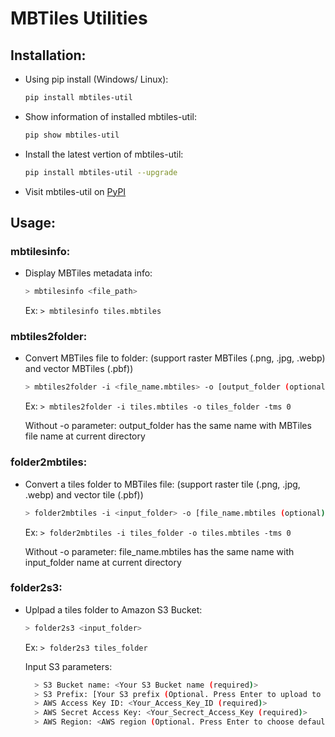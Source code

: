 # MBTiles Utilities

## Installation: 
- Using pip install (Windows/ Linux):
    ``` bash 
    pip install mbtiles-util
    ```
- Show information of installed mbtiles-util: 
    ``` bash 
    pip show mbtiles-util
    ```
- Install the latest vertion of mbtiles-util:
    ``` bash 
    pip install mbtiles-util --upgrade
    ```
    
- Visit mbtiles-util on [PyPI](https://pypi.org/project/mbtiles-util/)

## Usage:
### mbtilesinfo:
- Display MBTiles metadata info:  
    ``` bash 
    > mbtilesinfo <file_path>
    ```
  Ex: `> mbtilesinfo tiles.mbtiles`

### mbtiles2folder: 
- Convert MBTiles file to folder: (support raster MBTiles (.png, .jpg, .webp) and vector MBTiles (.pbf)) 
    ``` bash 
    > mbtiles2folder -i <file_name.mbtiles> -o [output_folder (optional)] -tms [TMS scheme (optional 0 or 1, default is 0)]
    ```
  Ex: `> mbtiles2folder -i tiles.mbtiles -o tiles_folder -tms 0`
  
  Without -o parameter: output_folder has the same name with MBTiles file name at current directory 

### folder2mbtiles: 
- Convert a tiles folder to MBTiles file: (support raster tile (.png, .jpg, .webp) and vector tile (.pbf))
    ``` bash 
    > folder2mbtiles -i <input_folder> -o [file_name.mbtiles (optional)] -tms [TMS scheme (optional 0 or 1, default is 0)]
    ```
  Ex: `> folder2mbtiles -i tiles_folder -o tiles.mbtiles -tms 0`
  
  Without -o parameter: file_name.mbtiles has the same name with input_folder name at current directory 

        
### folder2s3: 
- Uplpad a tiles folder to Amazon S3 Bucket:  
    ``` bash 
    > folder2s3 <input_folder>   
    ```
  Ex: `> folder2s3 tiles_folder`
 
  Input S3 parameters:

  ```bash
    > S3 Bucket name: <Your S3 Bucket name (required)>
    > S3 Prefix: [Your S3 prefix (Optional. Press Enter to upload to the bucket root folder)]
    > AWS Access Key ID: <Your_Access_Key_ID (required)>
    > AWS Secret Access Key: <Your_Secrect_Access_Key (required)>
    > AWS Region: <AWS region (Optional. Press Enter to choose default region)>
  ```